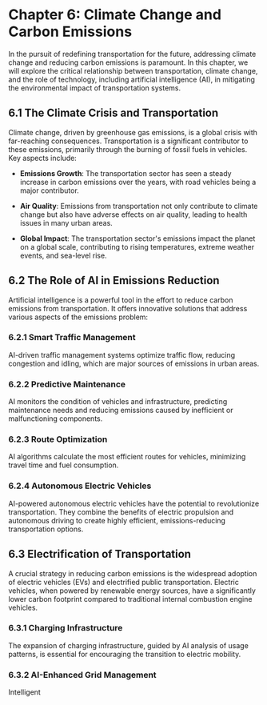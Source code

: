 Chapter 6: Climate Change and Carbon Emissions
==============================================

In the pursuit of redefining transportation for the future, addressing climate change and reducing carbon emissions is paramount. In this chapter, we will explore the critical relationship between transportation, climate change, and the role of technology, including artificial intelligence (AI), in mitigating the environmental impact of transportation systems.

6.1 The Climate Crisis and Transportation
-----------------------------------------

Climate change, driven by greenhouse gas emissions, is a global crisis with far-reaching consequences. Transportation is a significant contributor to these emissions, primarily through the burning of fossil fuels in vehicles. Key aspects include:

* **Emissions Growth**: The transportation sector has seen a steady increase in carbon emissions over the years, with road vehicles being a major contributor.

* **Air Quality**: Emissions from transportation not only contribute to climate change but also have adverse effects on air quality, leading to health issues in many urban areas.

* **Global Impact**: The transportation sector's emissions impact the planet on a global scale, contributing to rising temperatures, extreme weather events, and sea-level rise.

6.2 The Role of AI in Emissions Reduction
-----------------------------------------

Artificial intelligence is a powerful tool in the effort to reduce carbon emissions from transportation. It offers innovative solutions that address various aspects of the emissions problem:

### 6.2.1 Smart Traffic Management

AI-driven traffic management systems optimize traffic flow, reducing congestion and idling, which are major sources of emissions in urban areas.

### 6.2.2 Predictive Maintenance

AI monitors the condition of vehicles and infrastructure, predicting maintenance needs and reducing emissions caused by inefficient or malfunctioning components.

### 6.2.3 Route Optimization

AI algorithms calculate the most efficient routes for vehicles, minimizing travel time and fuel consumption.

### 6.2.4 Autonomous Electric Vehicles

AI-powered autonomous electric vehicles have the potential to revolutionize transportation. They combine the benefits of electric propulsion and autonomous driving to create highly efficient, emissions-reducing transportation options.

6.3 Electrification of Transportation
-------------------------------------

A crucial strategy in reducing carbon emissions is the widespread adoption of electric vehicles (EVs) and electrified public transportation. Electric vehicles, when powered by renewable energy sources, have a significantly lower carbon footprint compared to traditional internal combustion engine vehicles.

### 6.3.1 Charging Infrastructure

The expansion of charging infrastructure, guided by AI analysis of usage patterns, is essential for encouraging the transition to electric mobility.

### 6.3.2 AI-Enhanced Grid Management

Intelligent

